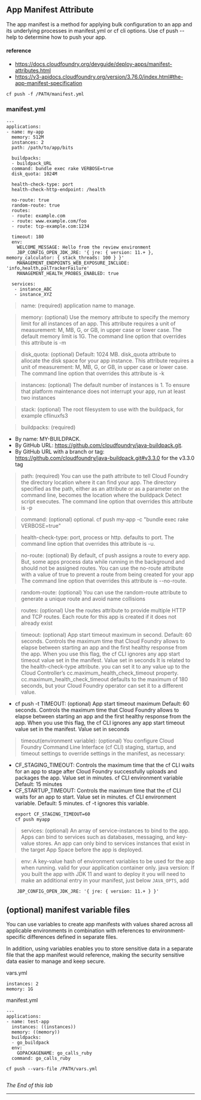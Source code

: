 

## App Manifest Attribute
The app manifest is a method for applying bulk configuration to an app and its underlying processes in manifest.yml or cf cli options. Use cf push --help to determine how to push your app.

#### reference
- https://docs.cloudfoundry.org/devguide/deploy-apps/manifest-attributes.html
- https://v3-apidocs.cloudfoundry.org/version/3.76.0/index.html#the-app-manifest-specification

```
cf push -f /PATH/manifest.yml
```

### manifest.yml

``` 
---
applications:
- name: my-app
  memory: 512M
  instances: 2
  path: /path/to/app/bits

  buildpacks:
  - buildpack_URL
  command: bundle exec rake VERBOSE=true
  disk_quota: 1024M

  health-check-type: port
  health-check-http-endpoint: /health

  no-route: true
  random-route: true
  routes:
  - route: example.com
  - route: www.example.com/foo
  - route: tcp-example.com:1234
  
  timeout: 180
  env:
    WELCOME_MESSAGE: Hello from the review environment
    JBP_CONFIG_OPEN_JDK_JRE: '{ jre: { version: 11.+ }, memory_calculator: { stack_threads: 100 } }'
    MANAGEMENT_ENDPOINTS_WEB_EXPOSURE_INCLUDE: 'info,health,palTrackerFailure'
    MANAGEMENT_HEALTH_PROBES_ENABLED: true

  services:
   - instance_ABC
   - instance_XYZ

```
> name: (required) application name to manage.

> memory: (optional) Use the memory attribute to specify the memory limit for all instances of an app. This attribute requires a unit of measurement: M, MB, G, or GB, in upper case or lower case. The default memory limit is 1G. The command line option that overrides this attribute is -m

> disk_quota: (optional) Default: 1024 MB. disk_quota attribute to allocate the disk space for your app instance. This attribute requires a unit of measurement: M, MB, G, or GB, in upper case or lower case. The command line option that overrides this attribute is -k

> instances: (optional) The default number of instances is 1. To ensure that platform maintenance does not interrupt your app, run at least two instances

> stack: (optional) The root filesystem to use with the buildpack, for example cflinuxfs3

> buildpacks: (required)
  - By name: MY-BUILDPACK.
  - By GitHub URL: https://github.com/cloudfoundry/java-buildpack.git.
  - By GitHub URL with a branch or tag: https://github.com/cloudfoundry/java-buildpack.git#v3.3.0 for the v3.3.0 tag

> path: (required) You can use the path attribute to tell Cloud Foundry the directory location where it can find your app. The directory specified as the path, either as an attribute or as a parameter on the command line, becomes the location where the buildpack Detect script executes. The command line option that overrides this attribute is -p

> command: (optional) optional. cf push my-app -c "bundle exec rake VERBOSE=true"

> health-check-type:  port, process or http. defaults to port. The command line option that overrides this attribute is -u.

> no-route: (optional) By default, cf push assigns a route to every app. But, some apps process data while running in the background and should not be assigned routes.
You can use the no-route attribute with a value of true to prevent a route from being created for your app
The command line option that overrides this attribute is --no-route.

> random-route: (optional) You can use the random-route attribute to generate a unique route and avoid name collisions

> routes: (optional) Use the routes attribute to provide multiple HTTP and TCP routes. Each route for this app is created if it does not already exist

> timeout: (optional) App start timeout maximum in second. Default: 60 seconds. Controls the maximum time that Cloud Foundry allows to elapse between starting an app and the first healthy response from the app. When you use this flag, the cf CLI ignores any app start timeout value set in the manifest. Value set in seconds
It is related to the health-check-type attribute. you can set it to any value up to the Cloud Controller’s cc.maximum_health_check_timeout property.
cc.maximum_health_check_timeout defaults to the maximum of 180 seconds, but your Cloud Foundry operator can set it to a different value.
* cf push -t TIMEOUT: (optional) App start timeout maximum
Default: 60 seconds. Controls the maximum time that Cloud Foundry allows to elapse between starting an app and the first healthy response from the app. When you use this flag, the cf CLI ignores any app start timeout value set in the manifest. Value set in seconds

> timeout(environment variable): (optional)  You configure Cloud Foundry Command Line Interface (cf CLI) staging, startup, and timeout settings to override settings in the manifest, as necessary:
- CF_STAGING_TIMEOUT: Controls the maximum time that the cf CLI waits for an app to stage after Cloud Foundry successfully uploads and packages the app. Value set in minutes. cf CLI environment variable
Default: 15 minutes
- CF_STARTUP_TIMEOUT: Controls the maximum time that the cf CLI waits for an app to start. Value set in minutes. cf CLI environment variable. Default: 5 minutes. cf -t ignores this variable.
  ```
  export CF_STAGING_TIMEOUT=60
  cf push myapp
  ```
> services: (optional) An array of service-instances to bind to the app. Apps can bind to services such as databases, messaging, and key-value stores. An app can only bind to services instances that exist in the target App Space before the app is deployed.

> env: A key-value hash of environment variables to be used for the app when running. valid for your application container only. 
> java version:  If you built the app with JDK 11 and want to deploy it you will need to make an additional entry in your manifest, just below `JAVA_OPTS`, add 
```
    JBP_CONFIG_OPEN_JDK_JRE: '{ jre: { version: 11.+ } }'
```

## (optional) manifest variable files
You can use variables to create app manifests with values shared across all applicable environments in combination with references to environment-specific differences defined in separate files.

In addition, using variables enables you to store sensitive data in a separate file that the app manifest would reference, making the security sensitive data easier to manage and keep secure.

vars.yml
```
instances: 2
memory: 1G
```

manifest.yml

```
---
applications:
- name: test-app
  instances: ((instances))
  memory: ((memory))
  buildpacks:
  - go_buildpack
  env:
    GOPACKAGENAME: go_calls_ruby
  command: go_calls_ruby
```

```
cf push --vars-file /PATH/vars.yml


```

*The End of this lab*

---
